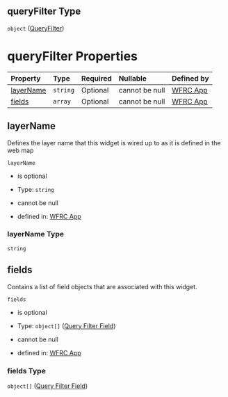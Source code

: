 ## queryFilter Type

`object` ([QueryFilter](config-properties-map-infos-map-info-properties-queryfilter.md))

# queryFilter Properties

| Property                | Type     | Required | Nullable       | Defined by                                                                                                                                                                                                                                     |
| :---------------------- | :------- | :------- | :------------- | :--------------------------------------------------------------------------------------------------------------------------------------------------------------------------------------------------------------------------------------------- |
| [layerName](#layername) | `string` | Optional | cannot be null | [WFRC App](config-properties-map-infos-map-info-properties-queryfilter-properties-layername.md "https://wfrc.org/wasatch-choice-map/config.schema.json#/properties/mapInfos/additionalProperties/properties/queryFilter/properties/layerName") |
| [fields](#fields)       | `array`  | Optional | cannot be null | [WFRC App](config-properties-map-infos-map-info-properties-queryfilter-properties-fields.md "https://wfrc.org/wasatch-choice-map/config.schema.json#/properties/mapInfos/additionalProperties/properties/queryFilter/properties/fields")       |

## layerName

Defines the layer name that this widget is wired up to as it is defined in the web map

`layerName`

* is optional

* Type: `string`

* cannot be null

* defined in: [WFRC App](config-properties-map-infos-map-info-properties-queryfilter-properties-layername.md "https://wfrc.org/wasatch-choice-map/config.schema.json#/properties/mapInfos/additionalProperties/properties/queryFilter/properties/layerName")

### layerName Type

`string`

## fields

Contains a list of field objects that are associated with this widget.

`fields`

* is optional

* Type: `object[]` ([Query Filter Field](config-properties-map-infos-map-info-properties-queryfilter-properties-fields-query-filter-field.md))

* cannot be null

* defined in: [WFRC App](config-properties-map-infos-map-info-properties-queryfilter-properties-fields.md "https://wfrc.org/wasatch-choice-map/config.schema.json#/properties/mapInfos/additionalProperties/properties/queryFilter/properties/fields")

### fields Type

`object[]` ([Query Filter Field](config-properties-map-infos-map-info-properties-queryfilter-properties-fields-query-filter-field.md))

